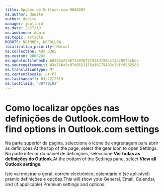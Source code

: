 ```yaml
---
title: Opções de Outlook.com 9000202
ms.author: daeite
author: daeite
manager: joallard
ms.date: 2/27/19
ms.audience: Admin
ms.topic: article
ROBOTS: NOINDEX, NOFOLLOW
localization_priority: Normal
ms.collection: Adm_O365
ms.custom: 9000202
ms.openlocfilehash: b0363a27e87fa92672f514d728ec13dc89f4cbec
ms.sourcegitcommit: 03a156a9c9740521155a30775492c7dff0982588
ms.translationtype: MT
ms.contentlocale: pt-PT
ms.lasthandoff: 03/22/2019
ms.locfileid: "30779102"
---
```

# <a name="how-to-find-options-in-outlookcom-settings"></a><span data-ttu-id="7762e-102">Como localizar opções nas definições de Outlook.com</span><span class="sxs-lookup"><span data-stu-id="7762e-102">How to find options in Outlook.com settings</span></span>

<span data-ttu-id="7762e-103">Na parte superior da página, seleccione o ícone de engrenagem para abrir as definições.</span><span class="sxs-lookup"><span data-stu-id="7762e-103">At the top of the page, select the gear icon to open Settings.</span></span> <span data-ttu-id="7762e-104">Na parte inferior do painel de definições, seleccione **Ver todas as definições do Outlook**.</span><span class="sxs-lookup"><span data-stu-id="7762e-104">At the bottom of the Settings pane, select **View all Outlook settings**.</span></span>

<span data-ttu-id="7762e-105">Isto vai mostrar o geral, correio electrónico, calendário e (se aplicável) prémio definições e opções.</span><span class="sxs-lookup"><span data-stu-id="7762e-105">This will show your General, Email, Calendar, and (if applicable) Premium settings and options.</span></span>